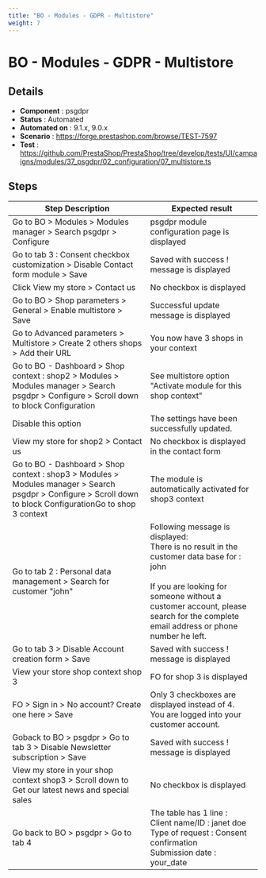 ```yaml
---
title: "BO - Modules - GDPR - Multistore"
weight: 7
---
```


# BO - Modules - GDPR - Multistore
## Details
* **Component** : psgdpr
* **Status** : Automated
* **Automated on** : 9.1.x, 9.0.x
* **Scenario** : https://forge.prestashop.com/browse/TEST-7597
* **Test** : https://github.com/PrestaShop/PrestaShop/tree/develop/tests/UI/campaigns/modules/37_psgdpr/02_configuration/07_multistore.ts

## Steps
| Step Description | Expected result |
| ----- | ----- |
| Go to BO > Modules > Modules manager > Search psgdpr > Configure | psgdpr module configuration page is displayed |
| Go to tab 3 : Consent checkbox customization > Disable Contact form module > Save | Saved with success ! message is displayed |
| Click View my store > Contact us | No checkbox is displayed |
| Go to BO > Shop parameters > General > Enable multistore > Save | Successful update message is displayed |
| Go to Advanced parameters > Multistore > Create 2 others shops > Add their URL | You now have 3 shops in your context |
| Go to BO - Dashboard > Shop context : shop2 > Modules > Modules manager > Search psgdpr > Configure > Scroll down to block Configuration | See multistore option "Activate module for this shop context" |
| Disable this option | The settings have been successfully updated. |
| View my store for shop2 > Contact us | No checkbox is displayed in the contact form |
| Go to BO - Dashboard > Shop context : shop3 > Modules > Modules manager > Search psgdpr > Configure > Scroll down to block ConfigurationGo to shop 3 context | The module is automatically activated for shop3 context |
| Go to tab 2 : Personal data management > Search for customer "john" | Following message is displayed: <br>There is no result in the customer data base for : john<br><br>If you are looking for someone without a customer account, please search for the complete email address or phone number he left. |
| Go to tab 3 > Disable Account creation form > Save | Saved with success ! message is displayed |
| View your store shop context shop 3 | FO for shop 3 is displayed |
| FO > Sign in > No account? Create one here > Save | Only 3 checkboxes are displayed instead of 4.<br>You are logged into your customer account. |
| Goback to BO > psgdpr > Go to tab 3 > Disable Newsletter subscription > Save | Saved with success ! message is displayed |
| View my store in your shop context shop3 > Scroll down to Get our latest news and special sales | No checkbox is displayed |
| Go back to BO > psgdpr > Go to tab 4 | The table has 1 line :<br>Client name/ID : janet doe<br>Type of request : Consent confirmation<br>Submission date : your_date |

